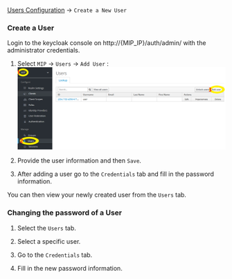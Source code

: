 [Users Configuration](UsersConfiguration.md#CreateLocalUser) -> `Create a New User`

### Create a User

Login to the keycloak console on http://{MIP_IP}/auth/admin/ with the administrator credentials.

1) Select `MIP` -> `Users` -> `Add User` :
![img1](images/addUser.png)

2) Provide the user information and then `Save`.

3) After adding a user go to the `Credentials` tab and fill in the password information.

You can then view your newly created user from the `Users` tab.

### Changing the password of a User

1) Select the `Users` tab.

2) Select a specific user.

3) Go to the `Credentials` tab.

4) Fill in the new password information.

